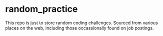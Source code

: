 # random_practice

This repo is just to store random coding challenges. Sourced from various places
on the web, including those occassionally found on job postings. 

